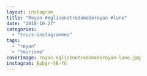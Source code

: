 ```yaml
---
layout: instagram
title: "Royan #eglisenotredamederoyan #lune"
date: "2018-10-27"
categories: 
  - "trucs-instagrammes"
tags: 
  - "royan"
  - "tourisme"
coverImage: royan-eglisenotredamederoyan-lune.jpg
instagram: Bpbgr-5B-fG
---
```

